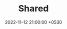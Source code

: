 ---
title: "Shared"
date: 2022-11-12 21:00:00 +0530
categories: [HackTheBox, HTB-Linux]
tags: [Machines,Linux,SQLi]
image: /assets/img/shared/Shared.png
---